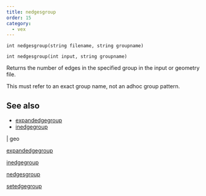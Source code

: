 ```yaml
---
title: nedgesgroup
order: 15
category:
  - vex
---
```


`int nedgesgroup(string filename, string groupname)`

`int nedgesgroup(int input, string groupname)`

Returns the number of edges in the specified group in the input or geometry file.

This must refer to an exact group name, not an adhoc group pattern.



## See also

- [expandedgegroup](expandedgegroup.html)
- [inedgegroup](inedgegroup.html)

|
geo

[expandedgegroup](expandedgegroup.html)

[inedgegroup](inedgegroup.html)

[nedgesgroup](nedgesgroup.html)

[setedgegroup](setedgegroup.html)
